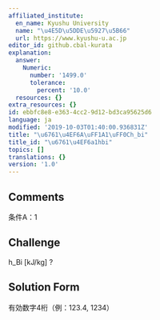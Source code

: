 ```yaml
---
affiliated_institute:
  en_name: Kyushu University
  name: "\u4E5D\u5DDE\u5927\u5B66"
  url: https://www.kyushu-u.ac.jp
editor_id: github.cbal-kurata
explanation:
  answer:
    Numeric:
      number: '1499.0'
      tolerance:
        percent: '10.0'
  resources: {}
extra_resources: {}
id: ebbfc8e8-e363-4cc2-9d12-bd3ca95625d6
language: ja
modified: '2019-10-03T01:40:00.936831Z'
title: "\u6761\u4EF6A\uFF1A1\uFF0Ch_bi"
title_id: "\u6761\u4EF6a1hbi"
topics: []
translations: {}
version: '1.0'
---
```


## Comments
条件A：1

## Challenge
h_Bi [kJ/kg] ?

## Solution Form
有効数字4桁（例：123.4,  1234）




